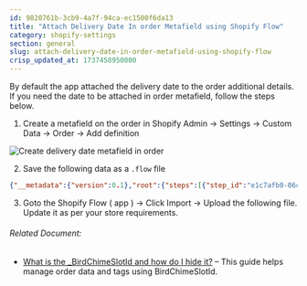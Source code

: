 ```yaml
---
id: 9820761b-3cb9-4a7f-94ca-ec1500f6da13
title: "Attach Delivery Date In order Metafield using Shopify Flow"
category: shopify-settings
section: general
slug: attach-delivery-date-in-order-metafield-using-shopify-flow
crisp_updated_at: 1737458950000
---
```


By default the app attached the delivery date to the order additional details. If you need the date to be attached in order metafield, follow the steps below.

1. Create a metafield on the order in Shopify Admin -> Settings -> Custom Data -> Order -> Add definition

![Create delivery date metafield in order](https://storage.crisp.chat/users/helpdesk/website/ca826b447482b000/image_1oumdbh.png)

2. Save the following data as a `.flow` file

```json
{"__metadata":{"version":0.1},"root":{"steps":[{"step_id":"e1c7afb0-06cc-11ef-87c5-3d3abc71e1d1","step_position":[1260,1080],"config_field_values":[{"config_field_id":"condition","value":"{\"uuid\":\"87a5ed54-06cf-11ef-87c5-3d3abc71e1d1\",\"lhs\":{\"uuid\":\"87a5c641-06cf-11ef-87c5-3d3abc71e1d1\",\"parent_uuid\":\"87a5ed54-06cf-11ef-87c5-3d3abc71e1d1\",\"array_path\":{\"uuid\":\"87a5c642-06cf-11ef-87c5-3d3abc71e1d1\",\"parent_uuid\":\"87a5c641-06cf-11ef-87c5-3d3abc71e1d1\",\"value\":\"order.customAttributes\",\"comparison_value_type\":\"EnvironmentValue\"},\"array_item_key\":{\"uuid\":\"87a5c643-06cf-11ef-87c5-3d3abc71e1d1\",\"parent_uuid\":\"87a5c641-06cf-11ef-87c5-3d3abc71e1d1\",\"value\":\"customAttributes_item\",\"comparison_value_type\":\"EnvironmentValue\"},\"operation\":{\"uuid\":\"87a5ed50-06cf-11ef-87c5-3d3abc71e1d1\",\"parent_uuid\":\"87a5c641-06cf-11ef-87c5-3d3abc71e1d1\",\"lhs\":{\"uuid\":\"87a5ed51-06cf-11ef-87c5-3d3abc71e1d1\",\"parent_uuid\":\"87a5ed50-06cf-11ef-87c5-3d3abc71e1d1\",\"lhs\":{\"uuid\":\"87a5ed52-06cf-11ef-87c5-3d3abc71e1d1\",\"parent_uuid\":\"87a5ed51-06cf-11ef-87c5-3d3abc71e1d1\",\"value\":\"customAttributes_item.key\",\"comparison_value_type\":\"EnvironmentValue\",\"full_environment_path\":\"customAttributes_item.key\"},\"rhs\":{\"uuid\":\"90af01c0-06cf-11ef-87c5-3d3abc71e1d1\",\"parent_uuid\":\"87a5ed51-06cf-11ef-87c5-3d3abc71e1d1\",\"value\":\"Delivery Date\",\"comparison_value_type\":\"LiteralValue\"},\"value_type\":\"EnvironmentScalarDefinition:String\",\"operator\":\"==\",\"operation_type\":\"Comparison\"},\"operator\":\"AND\",\"operation_type\":\"LogicalExpression\"},\"operator\":\"ANY\",\"operation_type\":\"ArrayExpression\"},\"operator\":\"AND\",\"operation_type\":\"LogicalExpression\"}"}],"task_id":"shopify::flow::condition","task_version":"0.1","task_type":"CONDITION","description":"Check if Delivery Date key exists","note":null,"name":null},{"step_id":"aa59e630-06cf-11ef-87c5-3d3abc71e1d1","step_position":[1620,1080],"config_field_values":[{"config_field_id":"order_id","value":"order.id"},{"config_field_id":"namespace","value":"bird_app"},{"config_field_id":"key","value":"delivery_date"},{"config_field_id":"value","value":"{% for customAttributes_item in order.customAttributes %}\n  {% if customAttributes_item.key == 'Delivery Date' %}\n    {{ customAttributes_item.value | date: \"%Y-%m-%d\" }}\n  {% endif %}\n{% endfor %}"},{"config_field_id":"value_type","value":"date"}],"task_id":"shopify::admin::add_order_metafield","task_version":"0.1","task_type":"ACTION","description":null,"note":null,"name":null},{"step_id":"018f2f6c-d5e9-74bb-971d-438ebae90ae1","step_position":[900,1080],"config_field_values":[],"task_id":"shopify::admin::order_created","task_version":"0.1","task_type":"TRIGGER","description":null,"note":null,"name":null}],"links":[{"from_step_id":"e1c7afb0-06cc-11ef-87c5-3d3abc71e1d1","from_port_id":"true","to_step_id":"aa59e630-06cf-11ef-87c5-3d3abc71e1d1","to_port_id":"input"},{"from_step_id":"018f2f6c-d5e9-74bb-971d-438ebae90ae1","from_port_id":"output","to_step_id":"e1c7afb0-06cc-11ef-87c5-3d3abc71e1d1","to_port_id":"input"}],"patched_fields":[],"workflow_name":"Bird Update Metafield: Delivery Date"}}
```

3. Goto the Shopify Flow ( app ) -> Click Import -> Upload the following file. Update it as per your store requirements.

###### Related Document:

* [What is the _BirdChimeSlotId and how do I hide it?](https://help.birdchime.com/en-us/article/what-is-the-birdchimeslotid-and-how-do-i-hide-it-jghlmi/) – This guide helps manage order data and tags using BirdChimeSlotId.
